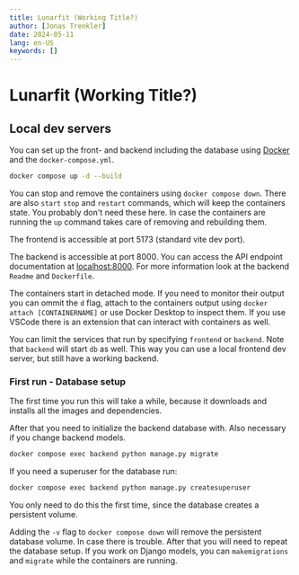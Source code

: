 ```yaml
---
title: Lunarfit (Working Title?)
author: [Jonas Trenkler]
date: 2024-05-11
lang: en-US
keywords: []
---
```


# Lunarfit (Working Title?)

## Local dev servers

You can set up the front- and backend including the database using [Docker](https://docs.docker.com/engine/install/) and the `docker-compose.yml`.

``` sh
docker compose up -d --build
```

You can stop and remove the containers using `docker compose down`. There are also `start` `stop` and `restart` commands, which will keep the containers state. You probably don't need these here. In case the containers are running the `up` command takes care of removing and rebuilding them.

The frontend is accessible at port 5173 (standard vite dev port).

The backend is accessible at port 8000. You can access the API endpoint documentation at <localhost:8000>. For more information look at the backend `Readme` and `Dockerfile`.

The containers start in detached mode. If you need to monitor their output you can ommit the `d` flag, attach to the containers output using `docker attach [CONTAINERNAME]` or use Docker Desktop to inspect them. If you use VSCode there is an extension that can interact with containers as well.

You can limit the services that run by specifying `frontend` or `backend`. Note that `backend` will start `db` as well. This way you can use a local frontend dev server, but still have a working backend.

### First run - Database setup

The first time you run this will take a while, because it downloads and installs all the images and dependencies.

After that you need to initialize the backend database with. Also necessary if you change backend models.

``` sh
docker compose exec backend python manage.py migrate
```

If you need a superuser for the database run:
``` sh
docker compose exec backend python manage.py createsuperuser
```

You only need to do this the first time, since the database creates a persistent volume.

 Adding the `-v` flag to `docker compose down` will remove the persistent database volume. In case there is trouble. After that you will need to repeat the database setup. If you work on Django models, you can `makemigrations` and `migrate` while the containers are running.
